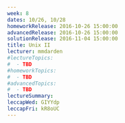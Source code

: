 ```yaml
---
week: 8
dates: 10/26, 10/28
homeworkRelease: 2016-10-26 15:00:00
advancedRelease: 2016-10-26 15:00:00
solutionRelease: 2016-11-04 15:00:00
title: Unix II
lecturer: mmdarden
#lectureTopics:
#  - TBD
#homeworkTopics:
#  - TBD
#advancedTopics:
#  - TBD
lectureSummary:
leccapWed: GIYYdp
leccapFri: kR8oUC
---
```



